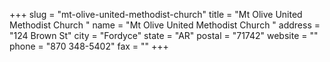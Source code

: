 +++
slug = "mt-olive-united-methodist-church"
title = "Mt Olive United Methodist Church "
name = "Mt Olive United Methodist Church "
address = "124 Brown St"
city = "Fordyce"
state = "AR"
postal = "71742"
website = ""
phone = "870 348-5402"
fax = ""
+++

